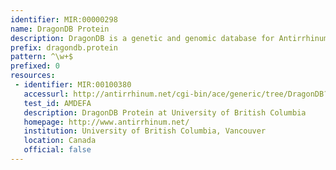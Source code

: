 ```yaml
---
identifier: MIR:00000298
name: DragonDB Protein
description: DragonDB is a genetic and genomic database for Antirrhinum majus (Snapdragon). This collection refers to protein sequence information.
prefix: dragondb.protein
pattern: ^\w+$
prefixed: 0
resources:
 - identifier: MIR:00100380
   accessurl: http://antirrhinum.net/cgi-bin/ace/generic/tree/DragonDB?name=${id};class=Peptide
   test_id: AMDEFA
   description: DragonDB Protein at University of British Columbia
   homepage: http://www.antirrhinum.net/
   institution: University of British Columbia, Vancouver
   location: Canada
   official: false
---
```

